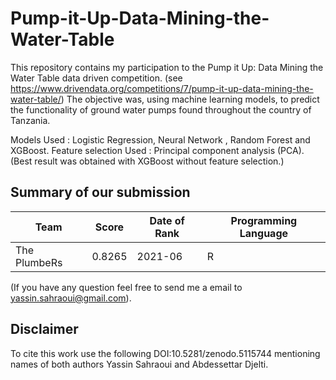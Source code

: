 # Pump-it-Up-Data-Mining-the-Water-Table

This repository contains my participation to the Pump it Up: Data Mining the Water Table data driven competition. 
(see https://www.drivendata.org/competitions/7/pump-it-up-data-mining-the-water-table/)
The objective was, using machine learning models, to predict the functionality of ground water pumps found throughout the country of Tanzania.



Models Used : Logistic Regression, Neural Network , Random Forest and XGBoost. 
Feature selection Used : Principal component analysis (PCA).
(Best result was obtained with XGBoost without feature selection.)

## Summary of our submission 

Team | Score | Date of Rank | Programming Language
--- | --- | --- | --- 
The PlumbeRs| 0.8265 | 2021-06 | R


(If you have any question feel free to send me a email to yassin.sahraoui@gmail.com).


## Disclaimer

To cite this work use the following DOI:10.5281/zenodo.5115744 mentioning names of both authors Yassin Sahraoui and Abdessettar Djelti.
